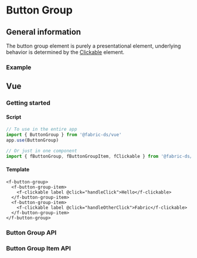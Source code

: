 # Button Group

## General information

The button group element is purely a presentational element, underlying behavior is determined by the [Clickable](/clickable/) element.

### Example

<button-group-example></button-group-example>

## Vue

### Getting started

#### Script

```js
// To use in the entire app
import { ButtonGroup } from '@fabric-ds/vue'
app.use(ButtonGroup)

// Or just in one component
import { fButtonGroup, fButtonGroupItem, fClickable } from '@fabric-ds/vue'
```

#### Template

```vue-html
<f-button-group>
  <f-button-group-item>
    <f-clickable label @click="handleClick">Hello</f-clickable>
  </f-button-group-item>
  <f-button-group-item>
    <f-clickable label @click="handleOtherClick">Fabric</f-clickable>
  </f-button-group-item>
</f-button-group>
```

### Button Group API

<api-table vue component="ButtonGroup" />

### Button Group Item API

<api-table vue component="ButtonGroupItem" />
